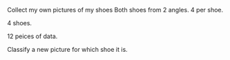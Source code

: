 Collect my own pictures of my shoes
Both shoes from 2 angles.
4 per shoe.

4 shoes.

12 peices of data.

Classify a new picture for which shoe it is.

